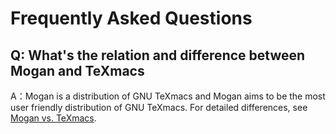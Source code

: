 # Frequently Asked Questions
## Q: What's the relation and difference between Mogan and TeXmacs
A：Mogan is a distribution of GNU TeXmacs and Mogan aims to be the most user friendly distribution of GNU TeXmacs.
For detailed differences, see [Mogan vs. TeXmacs](Mogan_versus_TeXmacs.md).
